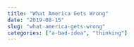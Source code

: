 ```yaml
---
title: "What America Gets Wrong"
date: "2019-08-15"
slug: "what-america-gets-wrong"
categories: ["a-bad-idea", "thinking"]
---
```



